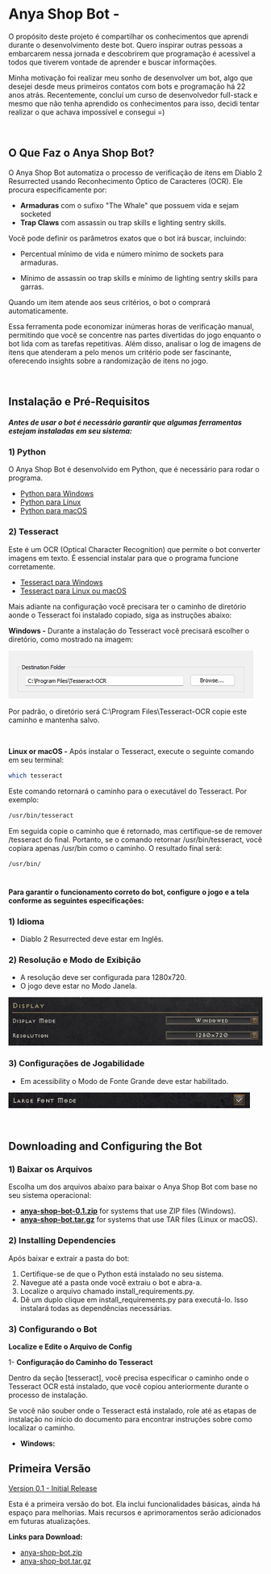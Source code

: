 # Anya Shop Bot - 

O propósito deste projeto é compartilhar os conhecimentos que aprendi
durante o desenvolvimento deste bot. Quero inspirar
outras pessoas a embarcarem nessa jornada e descobrirem que programação é 
acessível a todos que tiverem vontade de aprender e buscar informações.

Minha motivação foi realizar meu sonho de desenvolver um bot,
algo que desejei desde meus primeiros contatos com bots e programação há 22
anos atrás. Recentemente, concluí um curso de desenvolvedor
full-stack e mesmo que não tenha aprendido os conhecimentos para isso,
decidi tentar realizar o que achava impossível e consegui =)

<br>

## O Que Faz o Anya Shop Bot?

O Anya Shop Bot automatiza o processo de verificação de itens em Diablo 2 Resurrected 
usando Reconhecimento Óptico de Caracteres (OCR). Ele procura especificamente por:

- **Armaduras** com o sufixo "The Whale" que possuem vida e sejam socketed
- **Trap Claws** com assassin ou trap skills e lighting sentry skills.

Você pode definir os parâmetros exatos que o bot irá buscar, incluindo:

- Percentual mínimo de vida e número mínimo de sockets para armaduras.

- Mínimo de assassin oo trap skills e mínimo de lighting sentry skills para garras.

Quando um item atende aos seus critérios, o bot o comprará automaticamente.

Essa ferramenta pode economizar inúmeras horas de verificação manual, permitindo que 
você se concentre nas partes divertidas do jogo enquanto o bot lida com as tarefas 
repetitivas. Além disso, analisar o log de imagens de itens que atenderam a pelo menos 
um critério pode ser fascinante, oferecendo insights sobre a randomização de itens 
no jogo.

<br>

## Instalação e Pré-Requisitos
##### Antes de usar o bot é necessário garantir que algumas ferramentas estejam instaladas em seu sistema:

### 1) Python
O Anya Shop Bot é desenvolvido em Python, que é necessário para rodar o 
programa.
- [Python para Windows](https://www.python.org/downloads/windows/)
- [Python para Linux](https://www.python.org/downloads/source/)
- [Python para macOS](https://www.python.org/downloads/macos/)

### 2) Tesseract
Este é um OCR (Optical Character Recognition) que permite o bot converter 
imagens em texto. É essencial instalar para que o programa funcione corretamente.
- [Tesseract para Windows](https://github.com/UB-Mannheim/tesseract/wiki)
- [Tesseract para Linux ou macOS](https://tesseract-ocr.github.io/tessdoc/Installation.html)

Mais adiante na configuração você precisara ter o caminho de diretório aonde o Tesseract 
foi instalado copiado, siga as instruções abaixo:

**Windows -** Durante a instalação do Tesseract você precisará escolher o diretório, 
como mostrado na imagem:

![Instalação do Tesseract](https://raw.githubusercontent.com/johnovelli/anya-shop-bot/main/imgs/config/tesseract-windows.jpg)

Por padrão, o diretório será C:\Program Files\Tesseract-OCR copie este caminho e 
mantenha salvo.

<br>

**Linux or macOS -**  Após instalar o Tesseract, execute o seguinte comando em seu terminal:
```bash
which tesseract
```
Este comando retornará o caminho para o executável do Tesseract. Por exemplo:
```bash 
/usr/bin/tesseract
```
Em seguida copie o caminho que é retornado, mas certifique-se de remover /tesseract do final.
Portanto, se o comando retornar /usr/bin/tesseract, você copiara apenas /usr/bin como o caminho.
O resultado final será:
```bash 
/usr/bin/
```
#
#### Para garantir o funcionamento correto do bot, configure o jogo e a tela conforme as seguintes especificações:

### 1) Idioma

- Diablo 2 Resurrected deve estar em Inglês.

### 2) Resolução e Modo de Exibição

- A resolução deve ser configurada para 1280x720.
- O jogo deve estar no Modo Janela.

![Resolução e Modo de Exibição](https://raw.githubusercontent.com/johnovelli/anya-shop-bot/main/imgs/config/display_settings.jpg)

### 3) Configurações de Jogabilidade

- Em acessibility o Modo de Fonte Grande deve estar habilitado.

![Configurações de Jogabilidade](https://raw.githubusercontent.com/johnovelli/anya-shop-bot/main/imgs/config/large_mode_settings.jpg)

<br>

## Downloading and Configuring the Bot

### 1) Baixar os Arquivos

Escolha um dos arquivos abaixo para baixar o Anya Shop Bot com base no seu 
sistema operacional:

- [**anya-shop-bot-0.1.zip**](https://github.com/johnovelli/anya-shop-bot/releases/download/v0.1/anya-shop-bot-0.1.zip) for systems that use ZIP files (Windows).
- [**anya-shop-bot.tar.gz**](https://github.com/johnovelli/anya-shop-bot/releases/download/v0.1/anya-shop-bot-0.1.tar) for systems that use TAR files (Linux or macOS).

### 2) Installing Dependencies

Após baixar e extrair a pasta do bot:
1. Certifique-se de que o Python está instalado no seu sistema.
2. Navegue até a pasta onde você extraiu o bot e abra-a.
3. Localize o arquivo chamado install_requirements.py.
4. Dê um duplo clique em install_requirements.py para executá-lo. 
Isso instalará todas as dependências necessárias.

### 3) Configurando o Bot

**Localize e Edite o Arquivo de Config**

1- **Configuração do Caminho do Tesseract**

Dentro da seção [tesseract], você precisa especificar o caminho onde o Tesseract OCR 
está instalado, que você copiou anteriormente durante o processo de instalação.

Se você não souber onde o Tesseract está instalado, role até as etapas de instalação no 
início do documento para encontrar instruções sobre como localizar o caminho.

- **Windows:**



## Primeira Versão
[Version 0.1 - Initial Release](https://github.com/johnovelli/anya-shop-bot/releases/tag/v0.1)

Esta é a primeira versão do bot. Ela inclui funcionalidades básicas, ainda há espaço
para melhorias. Mais recursos e aprimoramentos serão adicionados em futuras atualizações.

**Links para Download:**
- [anya-shop-bot.zip](https://github.com/johnovelli/anya-shop-bot/releases/download/v0.1/anya-shop-bot-main.zip)
- [anya-shop-bot.tar.gz](https://github.com/johnovelli/anya-shop-bot/archive/refs/tags/v0.1.tar.gz)

